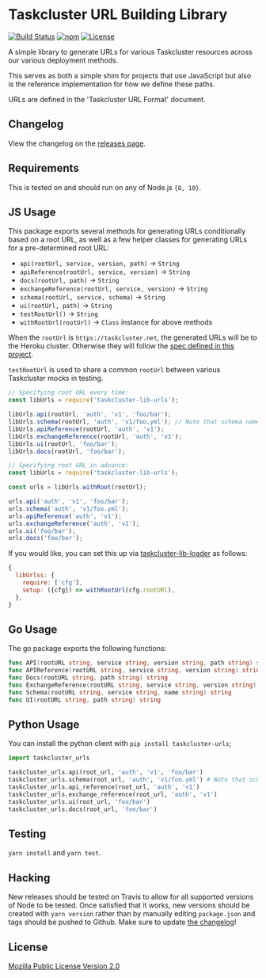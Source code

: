 # Taskcluster URL Building Library

[![Build Status](https://travis-ci.org/taskcluster/taskcluster-lib-urls.svg?branch=master)](https://travis-ci.org/taskcluster/taskcluster-lib-urls)
[![npm](https://img.shields.io/npm/v/taskcluster-lib-urls.svg?maxAge=2592000)](https://www.npmjs.com/package/taskcluster-lib-urls)
[![License](https://img.shields.io/badge/license-MPL%202.0-orange.svg)](http://mozilla.org/MPL/2.0)

A simple library to generate URLs for various Taskcluster resources across our various deployment methods.

This serves as both a simple shim for projects that use JavaScript but also is the reference implementation for
how we define these paths.

URLs are defined in the 'Taskcluster URL Format' document.

Changelog
---------
View the changelog on the [releases page](https://github.com/taskcluster/taskcluster-lib-urls/releases).

Requirements
------------

This is tested on and should run on any of Node.js `{8, 10}`.

JS Usage
-----

This package exports several methods for generating URLs conditionally based on
a root URL, as well as a few helper classes for generating URLs for a pre-determined
root URL:

* `api(rootUrl, service, version, path)` -> `String`
* `apiReference(rootUrl, service, version)` -> `String`
* `docs(rootUrl, path)` -> `String`
* `exchangeReference(rootUrl, service, version)` -> `String`
* `schema(rootUrl, service, schema)` -> `String`
* `ui(rootUrl, path)` -> `String`
* `testRootUrl()` -> `String`
* `withRootUrl(rootUrl)` -> `Class` instance for above methods

When the `rootUrl` is `https://taskcluster.net`, the generated URLs will be to the Heroku cluster. Otherwise they will follow the
[spec defined in this project](https://github.com/taskcluster/taskcluster-lib-urls/tree/master/docs/urls-spec.md).

`testRootUrl` is used to share a common `rootUrl` between various Taskcluster mocks in testing.

```js
// Specifying root URL every time:
const libUrls = require('taskcluster-lib-urls');

libUrls.api(rootUrl, 'auth', 'v1', 'foo/bar');
libUrls.schema(rootUrl, 'auth', 'v1/foo.yml'); // Note that schema names have versions in them
libUrls.apiReference(rootUrl, 'auth', 'v1');
libUrls.exchangeReference(rootUrl, 'auth', 'v1');
libUrls.ui(rootUrl, 'foo/bar');
libUrls.docs(rootUrl, 'foo/bar');
```

```js
// Specifying root URL in advance:
const libUrls = require('taskcluster-lib-urls');

const urls = libUrls.withRoot(rootUrl);

urls.api('auth', 'v1', 'foo/bar');
urls.schema('auth', 'v1/foo.yml');
urls.apiReference('auth', 'v1');
urls.exchangeReference('auth', 'v1');
urls.ui('foo/bar');
urls.docs('foo/bar');
```

If you would like, you can set this up via [taskcluster-lib-loader](https://github.com/taskcluster/taskcluster-lib-loader) as follows:

```js
{
  libUrlss: {
    require: ['cfg'],
    setup: ({cfg}) => withRootUrl(cfg.rootURl),
  },
}
```

Go Usage
--------

The go package exports the following functions:

```go
func API(rootURL string, service string, version string, path string) string
func APIReference(rootURL string, service string, version string) string
func Docs(rootURL string, path string) string
func ExchangeReference(rootURL string, service string, version string) string
func Schema(rootURL string, service string, name string) string
func UI(rootURL string, path string) string
```

Python Usage
--------

You can install the python client with `pip install taskcluster-urls`;

```python
import taskcluster_urls

taskcluster_urls.api(root_url, 'auth', 'v1', 'foo/bar')
taskcluster_urls.schema(root_url, 'auth', 'v1/foo.yml') # Note that schema names have versions in them
taskcluster_urls.api_reference(root_url, 'auth', 'v1')
taskcluster_urls.exchange_reference(root_url, 'auth', 'v1')
taskcluster_urls.ui(root_url, 'foo/bar')
taskcluster_urls.docs(root_url, 'foo/bar')
```

Testing
-------

`yarn install` and `yarn test`.

Hacking
-------

New releases should be tested on Travis to allow for all supported versions of Node to be tested. Once satisfied that it works, new versions should be created with
`yarn version` rather than by manually editing `package.json` and tags should be pushed to Github. Make sure to update [the changelog](https://github.com/taskcluster/taskcluster-lib-urls/releases)!

License
-------

[Mozilla Public License Version 2.0](https://github.com/taskcluster/taskcluster-lib-urls/blob/master/LICENSE)
